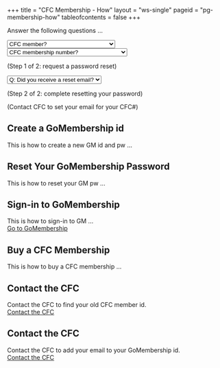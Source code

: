 +++
title = "CFC Membership - How"
layout = "ws-single"
pageid = "pg-membership-how"
tableofcontents = false
+++

Answer the following questions ...

<div class="select">
<select v-model="mbr.is_member">
  <option value="">CFC member?</option>
  <option value="N">I have never been a CFC member</option>
  <option value="G">I have a GoMembership id &amp; password</option>
  <option value="Y">I am a CFC member</option>
  <option value="Y">I was a CFC member in the past</option>
</select>
</div>

<div v-show="mbr.is_member=='Y'" class="mt-3">
  <div class="select">
    <select v-model="mbr.knows_cfc_id">
      <option value="">CFC membership number?</option>
      <option value="Y">I know my CFC membership number</option>
      <option value="N">I do not know my CFC membership number</option>
    </select>
  </div>
  <div v-show="mbr.knows_cfc_id=='Y'" class="mt-3">
    <div v-show="mbr.got_reset_email==''" class="mb-3">
      <p>(Step 1 of 2: request a password reset)</p>
    </div>
    <div class="select">
      <select v-model="mbr.got_reset_email">
        <option value="">Q: Did you receive a reset email?</option>
        <option value="Y">I did receive a reset email</option>
        <option value="N">I did not receive a reset email</option>
      </select>
    </div>
    <div v-show="mbr.got_reset_email=='Y'" class="mt-3">
      <p>(Step 2 of 2: complete resetting your password)</p>
    </div>
    <div v-show="mbr.got_reset_email=='N'" class="mt-3">
      <p>(Contact CFC to set your email for your CFC#)</p>
    </div>
  </div>
</div>

<div v-show="show_create_gm_id" class="mt-3">

## Create a GoMembership id
This is how to create a new GM id and pw ...
</div>

<div v-show="show_gm_pw_reset" class="mt-3">

## Reset Your GoMembership Password
This is how to reset your GM pw ...
</div>

<div v-show="show_gm_signin" class="mt-3">

## Sign-in to GoMembership
This is how to sign-in to GM ...
<br><a class="button is-info" href="https://cfc.azolve.com/" target="_blank">Go to GoMembership</a>
</div>

<div v-show="show_buy_cfc" class="mt-3">

## Buy a CFC Membership
This is how to buy a CFC membership ...
</div>

<div v-show="show_contact_cfc_find_id" class="mt-3">

## Contact the CFC
Contact the CFC to find your old CFC member id.
<br><a class="button is-info" href="https://forms.gle/miag39Q6tutM7pmc7" target="_blank">Contact the CFC</a>
</div>

<div v-show="show_contact_cfc_add_email" class="mt-3">

## Contact the CFC
Contact the CFC to add your email to your GoMembership id.
<br><a class="button is-info" href="https://forms.gle/miag39Q6tutM7pmc7" target="_blank">Contact the CFC</a>
</div>

